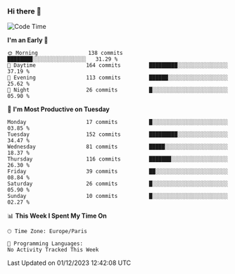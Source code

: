 ### Hi there 👋

<!--START_SECTION:waka-->
![Code Time](http://img.shields.io/badge/Code%20Time-15%20hrs%207%20mins-blue)

**I'm an Early 🐤** 

```text
🌞 Morning                138 commits         ████████░░░░░░░░░░░░░░░░░   31.29 % 
🌆 Daytime                164 commits         █████████░░░░░░░░░░░░░░░░   37.19 % 
🌃 Evening                113 commits         ██████░░░░░░░░░░░░░░░░░░░   25.62 % 
🌙 Night                  26 commits          █░░░░░░░░░░░░░░░░░░░░░░░░   05.90 % 
```
📅 **I'm Most Productive on Tuesday** 

```text
Monday                   17 commits          █░░░░░░░░░░░░░░░░░░░░░░░░   03.85 % 
Tuesday                  152 commits         █████████░░░░░░░░░░░░░░░░   34.47 % 
Wednesday                81 commits          █████░░░░░░░░░░░░░░░░░░░░   18.37 % 
Thursday                 116 commits         ███████░░░░░░░░░░░░░░░░░░   26.30 % 
Friday                   39 commits          ██░░░░░░░░░░░░░░░░░░░░░░░   08.84 % 
Saturday                 26 commits          █░░░░░░░░░░░░░░░░░░░░░░░░   05.90 % 
Sunday                   10 commits          █░░░░░░░░░░░░░░░░░░░░░░░░   02.27 % 
```


📊 **This Week I Spent My Time On** 

```text
🕑︎ Time Zone: Europe/Paris

💬 Programming Languages: 
No Activity Tracked This Week
```


 Last Updated on 01/12/2023 12:42:08 UTC
<!--END_SECTION:waka-->

<!--
**MrMakc/MrMakc** is a ✨ _special_ ✨ repository because its `README.md` (this file) appears on your GitHub profile.

Here are some ideas to get you started:

- 🔭 I’m currently working on ...
- 🌱 I’m currently learning ...
- 👯 I’m looking to collaborate on ...
- 🤔 I’m looking for help with ...
- 💬 Ask me about ...
- 📫 How to reach me: ...
- 😄 Pronouns: ...
- ⚡ Fun fact: ...
-->
